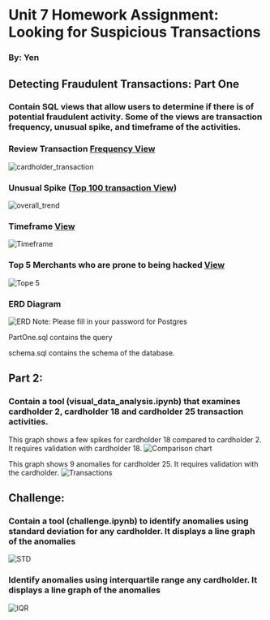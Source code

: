 # Unit 7 Homework Assignment: Looking for Suspicious Transactions

### By: Yen


## Detecting Fraudulent Transactions: Part One
### Contain SQL views that allow users to determine if there is of potential fraudulent activity. Some of the views are transaction frequency, unusual spike, and timeframe of the activities.   

### Review Transaction [Frequency View](https://github.com/yenla9/LookforSupTran/blob/main/View_Count%20Transactions%20less%20than%20%242%20per%20cardholder.csv)
![cardholder_transaction](https://github.com/yenla9/LookforSupTran/blob/main/cardholder_transaction.GIF)


### Unusual Spike ([Top 100 transaction View](https://github.com/yenla9/LookforSupTran/blob/main/TOP%20100%20highest%20Transaction%20between%207am%20to%209am.csv))
![overall_trend](https://github.com/yenla9/LookforSupTran/blob/main/Top%20100%20Highest%20Transaction.GIF)

### Timeframe [View](https://github.com/yenla9/LookforSupTran/blob/main/Timeframe%20with%20higher%20number%20of%20transactions.csv)
![Timeframe](https://github.com/yenla9/LookforSupTran/blob/main/Timeframe.GIF)


### Top 5 Merchants who are prone to being hacked [View](https://github.com/yenla9/LookforSupTran/blob/main/Top%205%20Merchants%20prone%20to%20being%20hacked%20using%20small%20transaction.csv)

![Tope 5](https://github.com/yenla9/LookforSupTran/blob/main/top%205%20merchants.GIF)

### ERD Diagram
![ERD](https://github.com/yenla9/LookforSupTran/blob/main/ERD%20diagram.png)
Note: Please fill in your password for Postgres

PartOne.sql contains the query

schema.sql contains the schema of the database. 

## Part 2: 
### Contain a tool (visual_data_analysis.ipynb) that examines cardholder 2, cardholder 18 and cardholder 25 transaction activities.

This graph shows a few spikes for cardholder 18 compared to cardholder 2. It requires validation with cardholder 18.
![Comparison chart](https://github.com/yenla9/LookforSupTran/blob/main/2_18.GIF)

This graph shows 9 anomalies for cardholder 25. It requires validation with the cardholder.
![Transactions](https://github.com/yenla9/LookforSupTran/blob/main/outliers%2025.GIF)


## Challenge: 
### Contain a tool (challenge.ipynb) to identify anomalies using standard deviation for any cardholder. It displays a line graph of the anomalies
![STD](https://github.com/yenla9/LookforSupTran/blob/main/STD.GIF)

### Identify anomalies using interquartile range any cardholder. It displays a line graph of the anomalies
![IQR](https://github.com/yenla9/LookforSupTran/blob/main/IQR.GIF)
